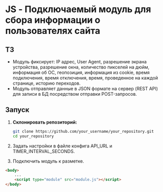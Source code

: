 # JS - Подключаемый модуль для сбора информации о пользователях сайта

## ТЗ

* Модуль фиксирует: IP адрес, User Agent, разрешение экрана устройства, разрешение окна, количество пикселей на дюйм, информация об ОС, геопозиция, информация из cookie, время подключения, время отключения, время, проведенное на каждой странице, историю переходов.
* Модуль отправляет данные в JSON формате на сервер (REST API) для записи в БД посредством отправки POST-запросов.


## Запуск

1. **Склонировать репозиторий:**

   ```bash
   git clone https://github.com/your_username/your_repository.git
   cd your_repository

2. Задать настройки в файле конфига API_URL и TIMER_INTERVAL_SECONDS.

3. Подключить модуль к разметке.
```html
<body>
    ...
    <script type="module" src="module.js"></script>
</body>
```
